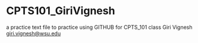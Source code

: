 # CPTS101_GiriVignesh
a practice text file to practice using GITHUB for CPTS_101 class
Giri Vignesh
giri.vignesh@wsu.edu
